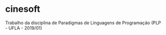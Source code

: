 # cinesoft
Trabalho da disciplina de Paradigmas de Linguagens de Programação (PLP - UFLA - 2019/01)
